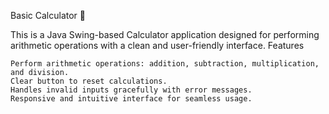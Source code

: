 Basic Calculator 🧮

This is a Java Swing-based Calculator application designed for performing arithmetic operations with a clean and user-friendly interface.
Features

    Perform arithmetic operations: addition, subtraction, multiplication, and division.
    Clear button to reset calculations.
    Handles invalid inputs gracefully with error messages.
    Responsive and intuitive interface for seamless usage.
